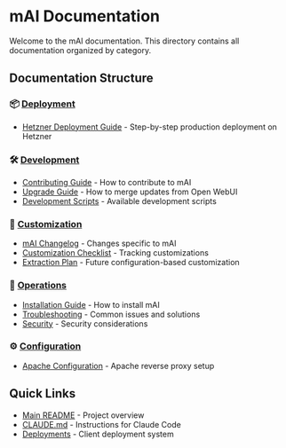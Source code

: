 # mAI Documentation

Welcome to the mAI documentation. This directory contains all documentation organized by category.

## Documentation Structure

### 📦 [Deployment](./deployment/)
- [Hetzner Deployment Guide](./deployment/hetzner-guide.md) - Step-by-step production deployment on Hetzner

### 🛠️ [Development](./development/)
- [Contributing Guide](./development/contributing.md) - How to contribute to mAI
- [Upgrade Guide](./development/upgrade-guide.md) - How to merge updates from Open WebUI
- [Development Scripts](./development/development-scripts.md) - Available development scripts

### 🎨 [Customization](./customization/)
- [mAI Changelog](./customization/mai-changelog.md) - Changes specific to mAI
- [Customization Checklist](./customization/customization-checklist.md) - Tracking customizations
- [Extraction Plan](./customization/extraction-plan.md) - Future configuration-based customization

### 🔧 [Operations](./operations/)
- [Installation Guide](./operations/installation.md) - How to install mAI
- [Troubleshooting](./operations/troubleshooting.md) - Common issues and solutions
- [Security](./operations/security.md) - Security considerations

### ⚙️ [Configuration](./configuration/)
- [Apache Configuration](./configuration/apache.md) - Apache reverse proxy setup

## Quick Links

- [Main README](../README.md) - Project overview
- [CLAUDE.md](../CLAUDE.md) - Instructions for Claude Code
- [Deployments](../deployments/README.md) - Client deployment system
